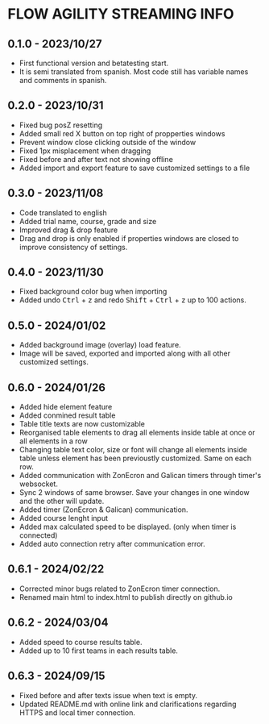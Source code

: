 # FLOW AGILITY STREAMING INFO

## 0.1.0 - 2023/10/27  
- First functional version and betatesting start.
- It is semi translated from spanish. Most code still has variable names and comments in spanish.

## 0.2.0 - 2023/10/31
- Fixed bug posZ resetting
- Added small red X button on top right of propperties windows
- Prevent window close clicking outside of the window
- Fixed 1px misplacement when dragging
- Fixed before and after text not showing offline
- Added import and export feature to save customized settings to a file

## 0.3.0 - 2023/11/08
- Code translated to english
- Added trial name, course, grade and size
- Improved drag & drop feature
- Drag and drop is only enabled if properties windows are closed to improve consistency of settings.

## 0.4.0 - 2023/11/30
- Fixed background color bug when importing
- Added undo <kbd>Ctrl</kbd> + <kbd>z</kbd> and redo <kbd>Shift</kbd> + <kbd>Ctrl</kbd> + <kbd>z</kbd> up to 100 actions.

## 0.5.0 - 2024/01/02
- Added background image (overlay) load feature.
- Image will be saved, exported and imported along with all other customized settings.

## 0.6.0 - 2024/01/26
- Added hide element feature
- Added conmined result table
- Table title texts are now customizable
- Reorganised table elements to drag all elements inside table at once or all elements in a row
- Changing table text color, size or font will change all elements inside table unless element has been previoustly customized. Same on each row.
- Added communication with ZonEcron and Galican timers through timer's websocket.
- Sync 2 windows of same browser. Save your changes in one window and the other will update.
- Added timer (ZonEcron & Galican) communication. 
- Added course lenght input
- Added max calculated speed to be displayed. (only when timer is connected) 
- Added auto connection retry after communication error.

## 0.6.1 - 2024/02/22
- Corrected minor bugs related to ZonEcron timer connection.
- Renamed main html to index.html to publish directly on github.io

## 0.6.2 - 2024/03/04
- Added speed to course results table.
- Added up to 10 first teams in each results table.

## 0.6.3 - 2024/09/15
- Fixed before and after texts issue when text is empty.
- Updated README.md with online link and clarifications regarding HTTPS and local timer connection.
